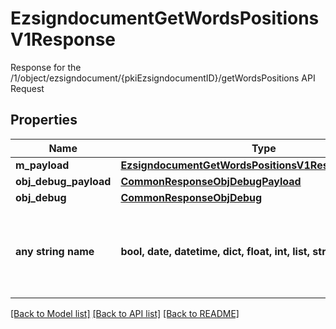 # EzsigndocumentGetWordsPositionsV1Response

Response for the /1/object/ezsigndocument/{pkiEzsigndocumentID}/getWordsPositions API Request

## Properties
Name | Type | Description | Notes
------------ | ------------- | ------------- | -------------
**m_payload** | [**EzsigndocumentGetWordsPositionsV1ResponseMPayload**](EzsigndocumentGetWordsPositionsV1ResponseMPayload.md) |  | 
**obj_debug_payload** | [**CommonResponseObjDebugPayload**](CommonResponseObjDebugPayload.md) |  | [optional] 
**obj_debug** | [**CommonResponseObjDebug**](CommonResponseObjDebug.md) |  | [optional] 
**any string name** | **bool, date, datetime, dict, float, int, list, str, none_type** | any string name can be used but the value must be the correct type | [optional]

[[Back to Model list]](../README.md#documentation-for-models) [[Back to API list]](../README.md#documentation-for-api-endpoints) [[Back to README]](../README.md)


